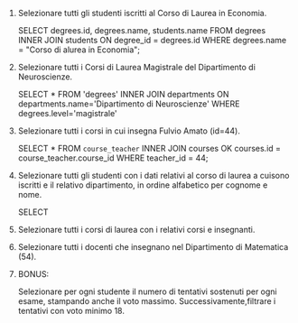1.  Selezionare tutti gli studenti iscritti al Corso di Laurea in Economia.

    SELECT degrees.id, degrees.name, students.name
    FROM degrees
    INNER JOIN students
    ON degree_id = degrees.id
    WHERE degrees.name = "Corso di alurea in Economia";


2.  Selezionare tutti i Corsi di Laurea Magistrale del Dipartimento di Neuroscienze.

    SELECT * FROM 'degrees'
    INNER JOIN departments
    ON departments.name='Dipartimento di Neuroscienze'
    WHERE degrees.level='magistrale'


3.  Selezionare tutti i corsi in cui insegna Fulvio Amato (id=44).

    SELECT * 
    FROM `course_teacher` 
    INNER JOIN courses
    OK courses.id = course_teacher.course_id
    WHERE teacher_id = 44;


4.  Selezionare tutti gli studenti con i dati relativi al corso di laurea a cuisono iscritti e il relativo dipartimento, in ordine alfabetico per cognome e nome.

    SELECT


5.  Selezionare tutti i corsi di laurea con i relativi corsi e insegnanti.



6.  Selezionare tutti i docenti che insegnano nel Dipartimento di Matematica (54).



7.  BONUS: 

    Selezionare per ogni studente il numero di tentativi sostenuti per ogni esame, stampando anche il voto massimo. Successivamente,filtrare i tentativi con voto minimo 18.







    